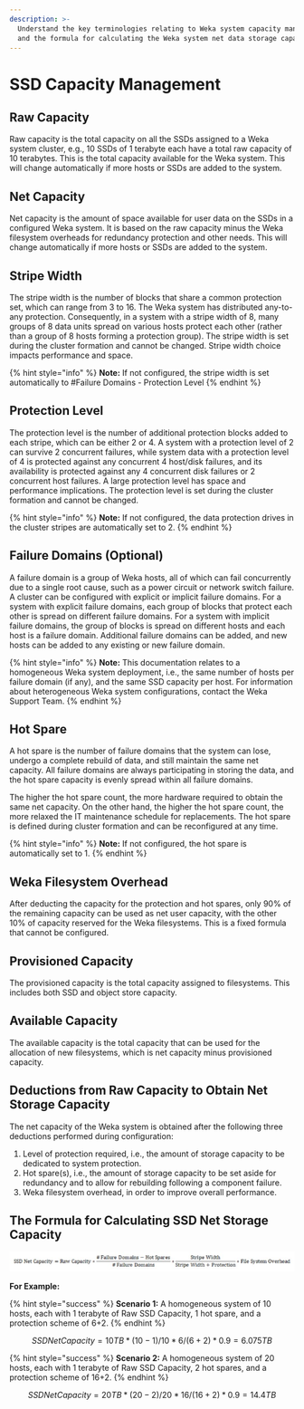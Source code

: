 ```yaml
---
description: >-
  Understand the key terminologies relating to Weka system capacity management
  and the formula for calculating the Weka system net data storage capacity.
---
```


# SSD Capacity Management

## Raw Capacity

Raw capacity is the total capacity on all the SSDs assigned to a Weka system cluster, e.g., 10 SSDs of 1 terabyte each have a total raw capacity of 10 terabytes. This is the total capacity available for the Weka system. This will change automatically if more hosts or SSDs are added to the system.

## Net Capacity

Net capacity is the amount of space available for user data on the SSDs in a configured Weka system. It is based on the raw capacity minus the Weka filesystem overheads for redundancy protection and other needs. This will change automatically if more hosts or SSDs are added to the system.

## Stripe Width

The stripe width is the number of blocks that share a common protection set, which can range from 3 to 16. The Weka system has distributed any-to-any protection. Consequently, in a system with a stripe width of 8, many groups of 8 data units spread on various hosts protect each other (rather than a group of 8 hosts forming a protection group). The stripe width is set during the cluster formation and cannot be changed. Stripe width choice impacts performance and space.

{% hint style="info" %}
**Note:** If not configured, the stripe width is set automatically to #Failure Domains - Protection Level
{% endhint %}

## Protection Level

The protection level is the number of additional protection blocks added to each stripe, which can be either 2 or 4. A system with a protection level of 2 can survive 2 concurrent failures, while system data with a protection level of 4 is protected against any concurrent 4 host/disk failures, and its availability is protected against any 4 concurrent disk failures or 2 concurrent host failures. A large protection level has space and performance implications. The protection level is set during the cluster formation and cannot be changed.

{% hint style="info" %}
**Note:** If not configured, the data protection drives in the cluster stripes are automatically set to 2.
{% endhint %}

## Failure Domains (Optional)

A failure domain is a group of Weka hosts, all of which can fail concurrently due to a single root cause, such as a power circuit or network switch failure. A cluster can be configured with explicit or implicit failure domains. For a system with explicit failure domains, each group of blocks that protect each other is spread on different failure domains. For a system with implicit failure domains, the group of blocks is spread on different hosts and each host is a failure domain. Additional failure domains can be added, and new hosts can be added to any existing or new failure domain.

{% hint style="info" %}
**Note:** This documentation relates to a homogeneous Weka system deployment, i.e., the same number of hosts per failure domain (if any), and the same SSD capacity per host. For information about heterogeneous Weka system configurations, contact the Weka Support Team.
{% endhint %}

## Hot Spare

A hot spare is the number of failure domains that the system can lose, undergo a complete rebuild of data, and still maintain the same net capacity. All failure domains are always participating in storing the data, and the hot spare capacity is evenly spread within all failure domains.

The higher the hot spare count, the more hardware required to obtain the same net capacity. On the other hand, the higher the hot spare count, the more relaxed the IT maintenance schedule for replacements. The hot spare is defined during cluster formation and can be reconfigured at any time.

{% hint style="info" %}
**Note:** If not configured, the hot spare is automatically set to 1.
{% endhint %}

## Weka Filesystem Overhead

After deducting the capacity for the protection and hot spares, only 90% of the remaining capacity can be used as net user capacity, with the other 10% of capacity reserved for the Weka filesystems. This is a fixed formula that cannot be configured.

## Provisioned Capacity

The provisioned capacity is the total capacity assigned to filesystems. This includes both SSD and object store capacity.

## Available Capacity

The available capacity is the total capacity that can be used for the allocation of new filesystems, which is net capacity minus provisioned capacity.

## Deductions from Raw Capacity to Obtain Net Storage Capacity

The net capacity of the Weka system is obtained after the following three deductions performed during configuration:

1. Level of protection required, i.e., the amount of storage capacity to be dedicated to system protection.
2. Hot spare(s), i.e., the amount of storage capacity to be set aside for redundancy and to allow for rebuilding following a component failure.
3. Weka filesystem overhead, in order to improve overall performance.      

## The Formula for Calculating SSD Net Storage Capacity

![](<../.gitbook/assets/Formula with Failure Domains.jpg>)

**For Example:**

{% hint style="success" %}
**Scenario 1:** A homogeneous system of 10 hosts, each with 1 terabyte of Raw SSD Capacity, 1 hot spare, and a protection scheme of 6+2.
{% endhint %}

$$
SSD Net Capacity = 10 TB * (10-1) / 10 * 6/(6+2) * 0.9 = 6.075 TB
$$

{% hint style="success" %}
**Scenario 2:** A homogeneous system of 20 hosts, each with 1 terabyte of Raw SSD Capacity, 2 hot spares, and a protection scheme of 16+2.
{% endhint %}

$$
SSD Net Capacity = 20 TB * (20-2) / 20 * 16/(16+2) * 0.9 = 14.4 TB
$$
